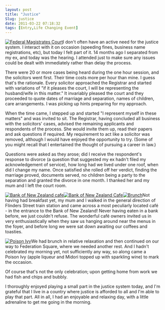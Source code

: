 ```yaml
---
layout: post
title: "Justice"
Slug: justice
date: 2011-03-22 07:18:32
tags: [Entry,Life Changing Event]
---
```

[![](/wp-content/uploads/2011/03/IMG_20110322_093555-e1301062081881-300x149.jpg "Federal Magistrates Court")](https://bendechrai.com/wp-content/uploads/2011/03/IMG_20110322_093555-e1301062081881.jpg)I don't often have an active need for the justice system. I interact with it on occasion (speeding fines, business name registrations, etc), but today I felt part of it. 14 months ago I separated from my ex, and today was the hearing. I attended just to make sure any issues could be dealt with immediately rather than delay the process.

There were 20 or more cases being heard during the one hour session, and the solicitors went first. Their time costs more per hour than mine. I guess that's the rationale. Every solicitor approached the Registrar and started with variations of "if it pleases the court, I will be representing the husband/wife in this matter." It invariably pleased the court and they proceeded to quote dates of marriage and separation, names of children, care arrangements. I was picking up hints preparing for my approach.

When the time came, I stepped up and started "I represent myself in these matters" and was invited to sit. The Registrar, having concluded all business with the solicitors' cases, advised the remaining applicants and respondents of the process. She would invite them up, read their papers and ask questions if required. My requirement to act like a solicitor was removed, although I would have enjoyed the opportunity to try. (Some of you might recall that I entertained the thought of pursuing a career in law.)

Questions were asked as they arose; did I receive the respondent's response to divorce (a question that suggested my ex hadn't filed my acknowledgement of service), how long had we lived under one roof, when did I change my name. Once satisfied she rolled off her verdict, finding the marriage proved, documents served, no children being a party to the separation and granted the divorce in one month. I thanked her and my mum and I left the court room.

[![](/wp-content/uploads/2011/03/IMG_20110322_114722-e1301062629296-162x300.jpg "Bank of New Zealand cafe")](https://bendechrai.com/wp-content/uploads/2011/03/IMG_20110322_114722-e1301062629296.jpg)[![](/wp-content/uploads/2011/03/IMG_20110322_111713-150x150.jpg "Bank of New Zealand Cafe")](https://bendechrai.com/wp-content/uploads/2011/03/IMG_20110322_111713.jpg)[![](/wp-content/uploads/2011/03/IMG_20110322_113055-150x150.jpg "Brunch")](https://bendechrai.com/wp-content/uploads/2011/03/IMG_20110322_113055.jpg)Not having had breakfast yet, my mum and I walked in the general direction of Flinders Street train station and came across a most peculiarly located café - in the entrance to the Bank of New Zealand! Never having eaten in a bank before, we just couldn't refuse. The wonderful café owners invited us in very enthusiastically when they saw us hanging around near the menus in the foyer, and before long we were sat down awaiting our coffees and toasties.

[![](/wp-content/uploads/2011/03/IMG_20110322_122231-e1301063173972-150x150.jpg "Poison Ivy")](/wp-content/uploads/2011/03/IMG_20110322_122231-e1301063068289.jpg)We had brunch in relative relaxation and then continued on our way to Federation Square, where we needed another rest. And I hadn't celebrated my morning yet, not sufficiently any way, so along came a Poison Ivy (apple liqueur and Midori topped up with sparkling wine) to mark the occasion.

Of course that's not the only celebration; upon getting home from work we had fish and chips and bubbly.

I thoroughly enjoyed playing a small part in the justice system today, and I'm grateful that I live in a country where justice is afforded to all and I'm able to play that part. All in all, I had an enjoyable and relaxing day, with a little adrenaline to get me going in the morning.
